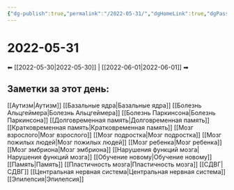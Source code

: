 ```yaml
---
{"dg-publish":true,"permalink":"/2022-05-31/","dgHomeLink":true,"dgPassFrontmatter":false}
---
```


# 2022-05-31
⬅ [[2022-05-30|2022-05-30]] | [[2022-06-01|2022-06-01]] ➡
## Заметки за этот день:
[[Аутизм|Аутизм]]
[[Базальные ядра|Базальные ядра]]
[[Болезнь Альцгеймера|Болезнь Альцгеймера]]
[[Болезнь Паркинсона|Болезнь Паркинсона]]
[[Долговременная память|Долговременная память]]
[[Кратковременная память|Кратковременная память]]
[[Мозг взрослого|Мозг взрослого]]
[[Мозг подростка|Мозг подростка]]
[[Мозг пожилых людей|Мозг пожилых людей]]
[[Мозг ребенка|Мозг ребенка]]
[[Мозг эмбриона|Мозг эмбриона]]
[[Нарушения функций мозга|Нарушения функций мозга]]
[[Обучение новому|Обучение новому]]
[[Память|Память]]
[[Пластичность мозга|Пластичность мозга]]
[[СДВГ|СДВГ]]
[[Центральная нервная система|Центральная нервная система]]
[[Эпилепсия|Эпилепсия]]
